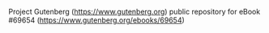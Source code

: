 Project Gutenberg (https://www.gutenberg.org) public repository for
eBook #69654 (https://www.gutenberg.org/ebooks/69654)
